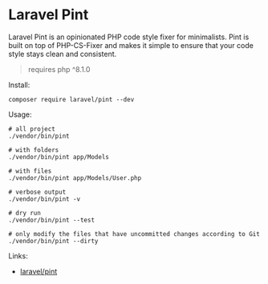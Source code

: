 # Laravel Pint

Laravel Pint is an opinionated PHP code style fixer for minimalists.
Pint is built on top of PHP-CS-Fixer and makes it simple to ensure 
that your code style stays clean and consistent.

> requires php ^8.1.0

Install:

```
composer require laravel/pint --dev
```

Usage: 

```
# all project
./vendor/bin/pint

# with folders
./vendor/bin/pint app/Models

# with files
./vendor/bin/pint app/Models/User.php

# verbose output
./vendor/bin/pint -v

# dry run
./vendor/bin/pint --test

# only modify the files that have uncommitted changes according to Git
./vendor/bin/pint --dirty
```

Links:

- [laravel/pint](https://laravel.com/docs/10.x/pint)
